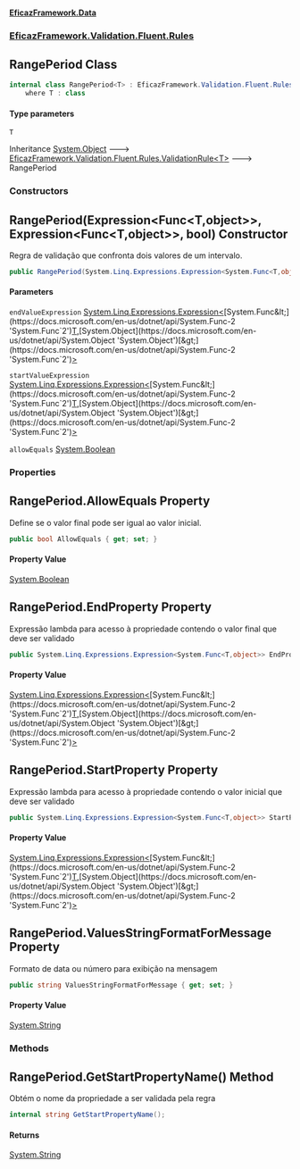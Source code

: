 #### [EficazFramework.Data](EficazFrameworkData.md 'EficazFramework Data')
### [EficazFramework.Validation.Fluent.Rules](EficazFrameworkData.md#EficazFramework.Validation.Fluent.Rules 'EficazFramework.Validation.Fluent.Rules')

## RangePeriod<T> Class

```csharp
internal class RangePeriod<T> : EficazFramework.Validation.Fluent.Rules.ValidationRule<T>
    where T : class
```
#### Type parameters

<a name='EficazFramework.Validation.Fluent.Rules.RangePeriod_T_.T'></a>

`T`

Inheritance [System.Object](https://docs.microsoft.com/en-us/dotnet/api/System.Object 'System.Object') &#129106; [EficazFramework.Validation.Fluent.Rules.ValidationRule&lt;](EficazFramework.Validation.Fluent.Rules/ValidationRule_T_.md 'EficazFramework.Validation.Fluent.Rules.ValidationRule<T>')[T](EficazFramework.Validation.Fluent.Rules/RangePeriod_T_.md#EficazFramework.Validation.Fluent.Rules.RangePeriod_T_.T 'EficazFramework.Validation.Fluent.Rules.RangePeriod<T>.T')[&gt;](EficazFramework.Validation.Fluent.Rules/ValidationRule_T_.md 'EficazFramework.Validation.Fluent.Rules.ValidationRule<T>') &#129106; RangePeriod<T>
### Constructors

<a name='EficazFramework.Validation.Fluent.Rules.RangePeriod_T_.RangePeriod(System.Linq.Expressions.Expression_System.Func_T,object__,System.Linq.Expressions.Expression_System.Func_T,object__,bool)'></a>

## RangePeriod(Expression<Func<T,object>>, Expression<Func<T,object>>, bool) Constructor

Regra de validação que confronta dois valores de um intervalo.

```csharp
public RangePeriod(System.Linq.Expressions.Expression<System.Func<T,object>> endValueExpression, System.Linq.Expressions.Expression<System.Func<T,object>> startValueExpression, bool allowEquals=true);
```
#### Parameters

<a name='EficazFramework.Validation.Fluent.Rules.RangePeriod_T_.RangePeriod(System.Linq.Expressions.Expression_System.Func_T,object__,System.Linq.Expressions.Expression_System.Func_T,object__,bool).endValueExpression'></a>

`endValueExpression` [System.Linq.Expressions.Expression&lt;](https://docs.microsoft.com/en-us/dotnet/api/System.Linq.Expressions.Expression-1 'System.Linq.Expressions.Expression`1')[System.Func&lt;](https://docs.microsoft.com/en-us/dotnet/api/System.Func-2 'System.Func`2')[T](EficazFramework.Validation.Fluent.Rules/RangePeriod_T_.md#EficazFramework.Validation.Fluent.Rules.RangePeriod_T_.T 'EficazFramework.Validation.Fluent.Rules.RangePeriod<T>.T')[,](https://docs.microsoft.com/en-us/dotnet/api/System.Func-2 'System.Func`2')[System.Object](https://docs.microsoft.com/en-us/dotnet/api/System.Object 'System.Object')[&gt;](https://docs.microsoft.com/en-us/dotnet/api/System.Func-2 'System.Func`2')[&gt;](https://docs.microsoft.com/en-us/dotnet/api/System.Linq.Expressions.Expression-1 'System.Linq.Expressions.Expression`1')

<a name='EficazFramework.Validation.Fluent.Rules.RangePeriod_T_.RangePeriod(System.Linq.Expressions.Expression_System.Func_T,object__,System.Linq.Expressions.Expression_System.Func_T,object__,bool).startValueExpression'></a>

`startValueExpression` [System.Linq.Expressions.Expression&lt;](https://docs.microsoft.com/en-us/dotnet/api/System.Linq.Expressions.Expression-1 'System.Linq.Expressions.Expression`1')[System.Func&lt;](https://docs.microsoft.com/en-us/dotnet/api/System.Func-2 'System.Func`2')[T](EficazFramework.Validation.Fluent.Rules/RangePeriod_T_.md#EficazFramework.Validation.Fluent.Rules.RangePeriod_T_.T 'EficazFramework.Validation.Fluent.Rules.RangePeriod<T>.T')[,](https://docs.microsoft.com/en-us/dotnet/api/System.Func-2 'System.Func`2')[System.Object](https://docs.microsoft.com/en-us/dotnet/api/System.Object 'System.Object')[&gt;](https://docs.microsoft.com/en-us/dotnet/api/System.Func-2 'System.Func`2')[&gt;](https://docs.microsoft.com/en-us/dotnet/api/System.Linq.Expressions.Expression-1 'System.Linq.Expressions.Expression`1')

<a name='EficazFramework.Validation.Fluent.Rules.RangePeriod_T_.RangePeriod(System.Linq.Expressions.Expression_System.Func_T,object__,System.Linq.Expressions.Expression_System.Func_T,object__,bool).allowEquals'></a>

`allowEquals` [System.Boolean](https://docs.microsoft.com/en-us/dotnet/api/System.Boolean 'System.Boolean')
### Properties

<a name='EficazFramework.Validation.Fluent.Rules.RangePeriod_T_.AllowEquals'></a>

## RangePeriod<T>.AllowEquals Property

Define se o valor final pode ser igual ao valor inicial.

```csharp
public bool AllowEquals { get; set; }
```

#### Property Value
[System.Boolean](https://docs.microsoft.com/en-us/dotnet/api/System.Boolean 'System.Boolean')

<a name='EficazFramework.Validation.Fluent.Rules.RangePeriod_T_.EndProperty'></a>

## RangePeriod<T>.EndProperty Property

Expressão lambda para acesso à propriedade contendo o valor final que deve ser validado

```csharp
public System.Linq.Expressions.Expression<System.Func<T,object>> EndProperty { get; }
```

#### Property Value
[System.Linq.Expressions.Expression&lt;](https://docs.microsoft.com/en-us/dotnet/api/System.Linq.Expressions.Expression-1 'System.Linq.Expressions.Expression`1')[System.Func&lt;](https://docs.microsoft.com/en-us/dotnet/api/System.Func-2 'System.Func`2')[T](EficazFramework.Validation.Fluent.Rules/RangePeriod_T_.md#EficazFramework.Validation.Fluent.Rules.RangePeriod_T_.T 'EficazFramework.Validation.Fluent.Rules.RangePeriod<T>.T')[,](https://docs.microsoft.com/en-us/dotnet/api/System.Func-2 'System.Func`2')[System.Object](https://docs.microsoft.com/en-us/dotnet/api/System.Object 'System.Object')[&gt;](https://docs.microsoft.com/en-us/dotnet/api/System.Func-2 'System.Func`2')[&gt;](https://docs.microsoft.com/en-us/dotnet/api/System.Linq.Expressions.Expression-1 'System.Linq.Expressions.Expression`1')

<a name='EficazFramework.Validation.Fluent.Rules.RangePeriod_T_.StartProperty'></a>

## RangePeriod<T>.StartProperty Property

Expressão lambda para acesso à propriedade contendo o valor inicial que deve ser validado

```csharp
public System.Linq.Expressions.Expression<System.Func<T,object>> StartProperty { get; set; }
```

#### Property Value
[System.Linq.Expressions.Expression&lt;](https://docs.microsoft.com/en-us/dotnet/api/System.Linq.Expressions.Expression-1 'System.Linq.Expressions.Expression`1')[System.Func&lt;](https://docs.microsoft.com/en-us/dotnet/api/System.Func-2 'System.Func`2')[T](EficazFramework.Validation.Fluent.Rules/RangePeriod_T_.md#EficazFramework.Validation.Fluent.Rules.RangePeriod_T_.T 'EficazFramework.Validation.Fluent.Rules.RangePeriod<T>.T')[,](https://docs.microsoft.com/en-us/dotnet/api/System.Func-2 'System.Func`2')[System.Object](https://docs.microsoft.com/en-us/dotnet/api/System.Object 'System.Object')[&gt;](https://docs.microsoft.com/en-us/dotnet/api/System.Func-2 'System.Func`2')[&gt;](https://docs.microsoft.com/en-us/dotnet/api/System.Linq.Expressions.Expression-1 'System.Linq.Expressions.Expression`1')

<a name='EficazFramework.Validation.Fluent.Rules.RangePeriod_T_.ValuesStringFormatForMessage'></a>

## RangePeriod<T>.ValuesStringFormatForMessage Property

Formato de data ou número para exibição na mensagem

```csharp
public string ValuesStringFormatForMessage { get; set; }
```

#### Property Value
[System.String](https://docs.microsoft.com/en-us/dotnet/api/System.String 'System.String')
### Methods

<a name='EficazFramework.Validation.Fluent.Rules.RangePeriod_T_.GetStartPropertyName()'></a>

## RangePeriod<T>.GetStartPropertyName() Method

Obtém o nome da propriedade a ser validada pela regra

```csharp
internal string GetStartPropertyName();
```

#### Returns
[System.String](https://docs.microsoft.com/en-us/dotnet/api/System.String 'System.String')